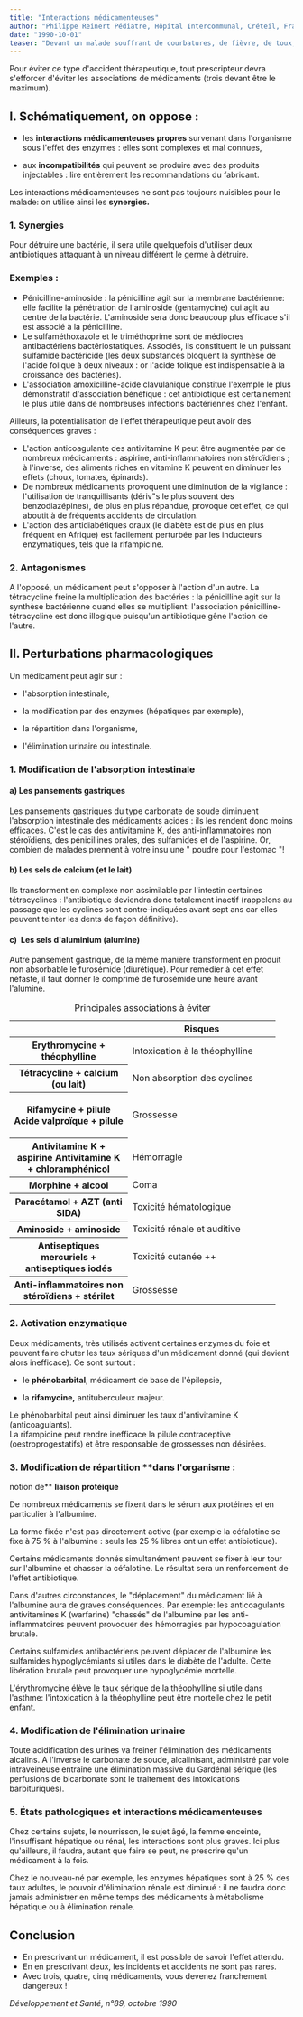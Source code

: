 ```yaml
---
title: "Interactions médicamenteuses"
author: "Philippe Reinert Pédiatre, Hôpital Intercommunal, Créteil, France."
date: "1990-10-01"
teaser: "Devant un malade souffrant de courbatures, de fièvre, de toux, de fatigue, la tentation est grande pour l'infirmier de prescrire par exemple de l'acide acétylsalicylique (aspirine), de la quinine, un antitussif, et un fortifiant. Or, dans notre organisme un tel mélange de substances chimiques peut avoir des conséquences parfois graves: disparition de l'effet thérapeutique souhaité, action toxique sur un organe donné ou enfin un résultat tout à fait imprévu."
---
```


Pour éviter ce type d'accident thérapeutique, tout prescripteur devra s'efforcer d'éviter les associations de médicaments (trois devant être le maximum).

## I. Schématiquement, on oppose :

*   les **interactions médicamenteuses propres** survenant dans l'organisme sous l'effet des enzymes : elles sont complexes et mal connues,

*   aux **incompatibilités** qui peuvent se produire avec des produits injectables : lire entièrement les recommandations du fabricant.

Les interactions médicamenteuses ne sont pas toujours nuisibles pour le malade: on utilise ainsi les **synergies.**

### 1. Synergies

Pour détruire une bactérie, il sera utile quelquefois d'utiliser deux antibiotiques attaquant à un niveau différent le germe à détruire.

### Exemples :

*   Pénicilline-aminoside : la pénicilline agit sur la membrane bactérienne: elle facilite la pénétration de l'aminoside (gentamycine) qui agit au centre de la bactérie. L'aminoside sera donc beaucoup plus efficace s'il est associé à la pénicilline.  
*   Le sulfaméthoxazole et le triméthoprime sont de médiocres antibactériens bactériostatiques. Associés, ils constituent le un puissant sulfamide bactéricide (les deux substances bloquent la synthèse de l'acide folique à deux niveaux : or l'acide folique est indispensable à la croissance des bactéries).  
*   L'association amoxicilline-acide clavulanique constitue l'exemple le plus démonstratif d'association bénéfique : cet antibiotique est certainement le plus utile dans de nombreuses infections bactériennes chez l'enfant.

Ailleurs, la potentialisation de l'effet thérapeutique peut avoir des conséquences graves :

*   L'action anticoagulante des antivitamine K peut être augmentée par de nombreux médicaments : aspirine, anti-inflammatoires non stéroïdiens ; à l'inverse, des aliments riches en vitamine K peuvent en diminuer les effets (choux, tomates, épinards).  
*   De nombreux médicaments provoquent une diminution de la vigilance : l'utilisation de tranquillisants (dériv"s le plus souvent des benzodiazépines), de plus en plus répandue, provoque cet effet, ce qui aboutit à de fréquents accidents de circulation.  
*   L'action des antidiabétiques oraux (le diabète est de plus en plus fréquent en Afrique) est facilement perturbée par les inducteurs enzymatiques, tels que la rifampicine.

### **2. Antagonismes**

A l'opposé, un médicament peut s'opposer à l'action d'un autre. La tétracycline freine la multiplication des bactéries : la pénicilline agit sur la synthèse bactérienne quand elles se multiplient: l'association pénicilline-tétracycline est donc illogique puisqu'un antibiotique gêne l'action de l'autre.

## II. Perturbations pharmacologiques

Un médicament peut agir sur :

*   l'absorption intestinale,

*   la modification par des enzymes (hépatiques par exemple),

*   la répartition dans l'organisme,

*   l'élimination urinaire ou intestinale.

### 1. Modification de l'absorption **intestinale**

#### a) Les pansements gastriques

Les pansements gastriques du type carbonate de soude diminuent l'absorption intestinale des médicaments acides : ils les rendent donc moins efficaces. C'est le cas des antivitamine K, des anti-inflammatoires non stéroïdiens, des pénicillines orales, des sulfamides et de l'aspirine. Or, combien de malades prennent à votre insu une " poudre pour l'estomac "!

#### b) Les sels de calcium (et le lait)

Ils transforment en complexe non assimilable par l'intestin certaines tétracyclines : l'antibiotique deviendra donc totalement inactif (rappelons au passage que les cyclines sont contre-indiquées avant sept ans car elles peuvent teinter les dents de façon définitive).

#### c)  Les sels d'aluminium (alumine)

Autre pansement gastrique, de la même manière transforment en produit non absorbable le furosémide (diurétique). Pour remédier à cet effet néfaste, il faut donner le comprimé de furosémide une heure avant l'alumine.

<table>
<caption>Principales associations à éviter</caption>

<thead>

<tr>

<th scope="row" style="width: 190px;"> </th>

<th scope="col" style="width: 242px;">Risques</th>

</tr>

</thead>

<tbody>

<tr>

<th class="rteleft" scope="row" style="width: 194px;">Erythromycine + théophylline</th>

<td style="width: 246px;">Intoxication à la théophylline</td>

</tr>

<tr>

<th class="rteleft" scope="row" style="width: 194px;">Tétracycline + calcium (ou lait)</th>

<td style="width: 246px;">Non absorption des cyclines</td>

</tr>

<tr>

<th class="rteleft" scope="row" style="width: 194px;">

Rifamycine + pilule  
Acide valproïque + pilule

</th>

<td style="width: 246px;">

Grossesse

</td>

</tr>

<tr>

<th class="rteleft" scope="row" style="width: 194px;">Antivitamine K + aspirine  
Antivitamine K + chloramphénicol</th>

<td style="width: 246px;">Hémorragie</td>

</tr>

<tr>

<th class="rteleft" scope="row" style="width: 194px;">Morphine + alcool</th>

<td style="width: 246px;">Coma</td>

</tr>

<tr>

<th class="rteleft" scope="row" style="width: 194px;">Paracétamol + AZT  
(anti SIDA)</th>

<td style="width: 246px;">Toxicité hématologique</td>

</tr>

<tr>

<th class="rteleft" scope="row" style="width: 194px;">Aminoside + aminoside</th>

<td style="width: 246px;">Toxicité rénale et auditive</td>

</tr>

<tr>

<th class="rteleft" scope="row" style="width: 194px;">Antiseptiques mercuriels + antiseptiques iodés</th>

<td style="width: 246px;">Toxicité cutanée ++</td>

</tr>

<tr>

<th class="rteleft" scope="row" style="width: 194px;">Anti-inflammatoires non stéroïdiens + stérilet</th>

<td style="width: 246px;">Grossesse</td>

</tr>

</tbody>

</table>

### **2. Activation enzymatique**

Deux médicaments, très utilisés activent certaines enzymes du foie et peuvent faire chuter les taux sériques d'un médicament donné (qui devient alors inefficace). Ce sont surtout :

*   le **phénobarbital**, médicament de base de l'épilepsie,

*   la **rifamycine,** antituberculeux majeur.

Le phénobarbital peut ainsi diminuer les taux d'antivitamine K (anticoagulants).  
La rifampicine peut rendre inefficace la pilule contraceptive (oestroprogestatifs) et être responsable de grossesses non désirées.

### **3. Modification de répartition** **dans l'organisme :  
notion de** **liaison protéique**

De nombreux médicaments se fixent dans le sérum aux protéines et en particulier à l'albumine.

La forme fixée n'est pas directement active (par exemple la céfalotine se fixe à 75 % à l'albumine : seuls les 25 % libres ont un effet antibiotique).

Certains médicaments donnés simultanément peuvent se fixer à leur tour sur l'albumine et chasser la céfalotine. Le résultat sera un renforcement de l'effet antibiotique.

Dans d'autres circonstances, le "déplacement" du médicament lié à l'albumine aura de graves conséquences. Par exemple: les anticoagulants antivitamines K (warfarine) "chassés" de l'albumine par les anti-inflammatoires peuvent provoquer des hémorragies par hypocoagulation brutale.

Certains sulfamides antibactériens peuvent déplacer de l'albumine les sulfamides hypoglycémiants si utiles dans le diabète de l'adulte. Cette libération brutale peut provoquer une hypoglycémie mortelle.

L'érythromycine élève le taux sérique de la théophylline si utile dans l'asthme: l'intoxication à la théophylline peut être mortelle chez le petit enfant.

### 4. Modification de l'élimination urinaire

Toute acidification des urines va freiner l'élimination des médicaments alcalins. A l'inverse le carbonate de soude, alcalinisant, administré par voie intraveineuse entraîne une élimination massive du Gardénal sérique (les perfusions de bicarbonate sont le traitement des intoxications barbituriques).

### 5. États pathologiques et interactions médicamenteuses

Chez certains sujets, le nourrisson, le sujet âgé, la femme enceinte, l'insuffisant hépatique ou rénal, les interactions sont plus graves. Ici plus qu'ailleurs, il faudra, autant que faire se peut, ne prescrire qu'un médicament à la fois.

Chez le nouveau-né par exemple, les enzymes hépatiques sont à 25 % des taux adultes, le pouvoir d'élimination rénale est diminué : il ne faudra donc jamais administrer en même temps des médicaments à métabolisme hépatique ou à élimination rénale.

## Conclusion

*   En prescrivant un médicament, il est possible de savoir l'effet attendu.  
*   En en prescrivant deux, les incidents et accidents ne sont pas rares.  
*   Avec trois, quatre, cinq médicaments, vous devenez franchement dangereux !

_Développement et Santé, n°89, octobre 1990_